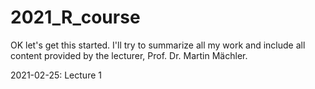# 2021_R_course

OK let's get this started. I'll try to summarize all my work and include all content provided by the lecturer, Prof. Dr. Martin Mächler.

2021-02-25: Lecture 1
